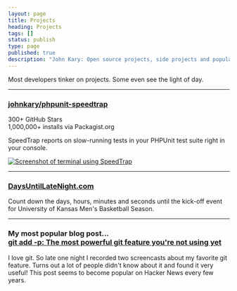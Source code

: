 ```yaml
---
layout: page
title: Projects
heading: Projects
tags: []
status: publish
type: page
published: true
description: "John Kary: Open source projects, side projects and popular blog posts"
---
```

Most developers tinker on projects. Some even see the light of day.

* * * * *

### [johnkary/phpunit-speedtrap](https://github.com/johnkary/phpunit-speedtrap)

300+ GitHub Stars  
1,000,000+ installs via Packagist.org

SpeedTrap reports on slow-running tests in your PHPUnit test suite right in your console.

<a href="http://i.imgur.com/Zr34giR.png"><img src="http://i.imgur.com/Zr34giR.png" class="full-width" alt="Screenshot of terminal using SpeedTrap"></a>

* * * * *

### [DaysUntilLateNight.com](http://daysuntillatenight.com)

Count down the days, hours, minutes and seconds until the kick-off event for University of Kansas Men's Basketball Season.

* * * * *

### My most popular blog post&hellip;<br>[git add -p: The most powerful git feature you're not using yet](/blog/git-add-p-the-most-powerful-git-feature-youre-not-using-yet/)

I love git. So late one night I recorded two screencasts about my favorite git feature. Turns out a lot of people didn't know about it and found it very useful! This post seems to become popular on Hacker News every few years.
